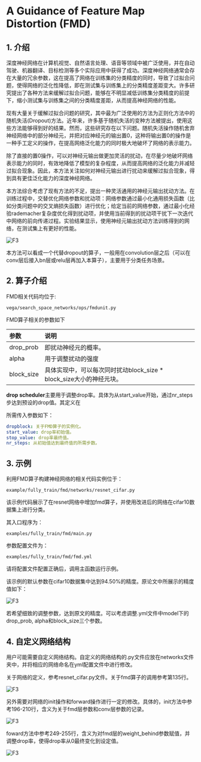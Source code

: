 # A Guidance of Feature Map Distortion (FMD)

## 1. 介绍

深度神经网络在计算机视觉、自然语言处理、语音等领域中被广泛使用，并在自动驾驶、机器翻译、目标检测等多个实际应用中获得了成功。深度神经网络通常会存在大量的冗余参数，这在提高了网络在训练集的分类精度的同时，导致了过拟合问题，使得网络的泛化性降低，即在测试集与训练集上的分类精度差距变大。许多研究提出了各种方法来缓解过拟合问题，能够在不明显减低训练集分类精度的前提下，缩小测试集与训练集之间的分类精度差距，从而提高神经网络的性能。

现有大量关于缓解过拟合问题的研究，其中最为广泛使用的方法为正则化方法中的随机失活(Dropout)方法。近年来，许多基于随机失活的变种方法被提出，使用这些方法能够得到好的结果。然而，这些研究存在以下问题。随机失活操作随机舍弃神经网络中的部分神经元，并把对应神经元的输出置0，这种将输出置0的操作是一种手工定义的操作，在提高网络泛化能力的同时极大地破坏了网络的表示能力。

除了直接的置0操作，可以对神经元输出做更加灵活的扰动，在尽量少地破坏网络表示能力的同时，有效地降低了模型的复杂程度，从而提高网络的泛化能力并减轻过拟合现象。因此，本方法关注如何对神经元输出进行扰动来缓解过拟合现象，得到具有更佳泛化能力的深度神经网络。

本方法综合考虑了现有方法的不足，提出一种灵活通用的神经元输出扰动方法。在训练过程中，交替优化网络参数和扰动项：网络参数通过最小化通用损失函数（比如分类问题中的交叉熵损失函数）进行优化；给定当前的网络参数，通过最小化经验rademacher复杂度优化得到扰动项，并使用当前得到的扰动项干扰下一次迭代中网络的前向传递过程。实验结果显示，使用神经元输出扰动方法训练得到的网络，在测试集上有更好的性能。

![F3](./images/fmd_framework.PNG)

本方法可以看成一个代替dropout的算子，一般用在convolution层之后（可以在conv层后接入bn层或relu层再加入本算子），主要用于分类任务场景。

## 2. 算子介绍

FMD相关代码均位于:

```text
vega/search_space_networks/ops/fmdunit.py
```

FMD算子相关的参数如下

| 参数 | 说明 |
| :-- | :-- |
| drop_prob  | 即扰动神经元的概率。 |
| alpha | 用于调整扰动的强度 |
| block_size | 具体实现中，可以每次同时扰动block_size * block_size大小的神经元块。 |

**drop scheduler**主要用于调整drop率。具体为从start_value开始，通过nr_steps步达到预设的drop值。其定义在

所需传入参数如下：

```yaml
dropblock: 关于FMD算子的实例化。
start_value: drop率初始值。
stop_value: drop率最终值。
nr_steps: 从初始值达到最终值的所需步数。
```

## 3. 示例

利用FMD算子构建神经网络的相关代码实例位于：

```text
example/fully_train/fmd/networks/resnet_cifar.py
```

该示例代码展示了在resnet网络中增加fmd算子，并使用改进后的网络在cifar10数据集上进行分类。

其入口程序为：

```text
examples/fully_train/fmd/main.py
```

参数配置文件为：

```text
examples/fully_train/fmd/fmd.yml
```

请将配置文件配置正确后，调用主函数运行示例。

该示例的默认参数在cifar10数据集中达到94.50%的精度。原论文中所展示的精度值如下：

![F3](./images/fmd_2.PNG)  

若希望细致的调整参数，达到原文的精度。可以考虑调整.yml文件中model下的drop_prob, alpha和block_size三个参数。

## 4. 自定义网络结构

用户可能需要自定义网络结构。自定义的网络结构的.py文件应放在networks文件夹中，并将相应的网络命名在yml配置文件中进行修改。

关于网络的定义，参考resnet_cifar.py文件。关于fmd算子的调用参考第135行。

![F3](./images/fmd_3.PNG)

   另外需要对网络的init操作和forward操作进行一定的修改。具体的，init方法中参考196-210行，含义为关于fmd层参数和conv层参数的记录。

![F3](./images/fmd_4.PNG)

   foward方法中参考249-255行，含义为对fmd层的weight_behind参数赋值，并调整drop率，使得drop率从0最终变化到设定值。

![F3](./images/fmd_5.PNG)
